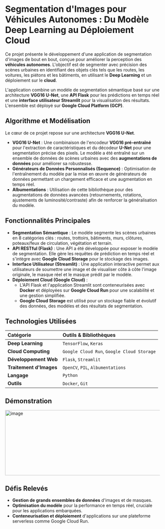 # Segmentation d'Images pour Véhicules Autonomes : Du Modèle Deep Learning au Déploiement Cloud

Ce projet présente le développement d'une application de segmentation d'images de bout en bout, conçue pour améliorer la perception des **véhicules autonomes**. L'objectif est de segmenter avec précision des scènes urbaines en identifiant des objets clés tels que les routes, les voitures, les piétons et les bâtiments, en utilisant le **Deep Learning** et un déploiement sur le **cloud**.

L'application combine un modèle de segmentation sémantique basé sur une architecture **VGG16 U-Net**, une **API Flask** pour les prédictions en temps réel et une **interface utilisateur Streamlit** pour la visualisation des résultats. L'ensemble est déployé sur **Google Cloud Platform (GCP)**.

## Algorithme et Modélisation

Le cœur de ce projet repose sur une architecture **VGG16 U-Net**.

  - **VGG16 U-Net** : Une combinaison de l'encodeur **VGG16 pré-entraîné** pour l'extraction de caractéristiques et du décodeur **U-Net** pour une segmentation précise des pixels. Le modèle a été entraîné sur un ensemble de données de scènes urbaines avec des **augmentations de données** pour améliorer sa robustesse.
  - **Générateurs de Données Personnalisés (Sequence)** : Optimisation de l'entraînement du modèle par la mise en œuvre de générateurs de données permettant un chargement efficace et une augmentation en temps réel.
  - **Albumentations** : Utilisation de cette bibliothèque pour des augmentations de données avancées (retournements, rotations, ajustements de luminosité/contraste) afin de renforcer la généralisation du modèle.

## Fonctionnalités Principales

  - **Segmentation Sémantique** : Le modèle segmente les scènes urbaines en 8 catégories clés : routes, trottoirs, bâtiments, murs, clôtures, poteaux/feux de circulation, végétation et terrain.
  - **API RESTful (Flask)** : Une API a été développée pour exposer le modèle de segmentation. Elle gère les requêtes de prédiction en temps réel et s'intègre avec **Google Cloud Storage** pour le stockage des images.
  - **Interface Utilisateur (Streamlit)** : Une application interactive permet aux utilisateurs de soumettre une image et de visualiser côte à côte l'image originale, le masque réel et le masque prédit par le modèle.
  - **Déploiement Cloud (Google Cloud)** :
      - L'API Flask et l'application Streamlit sont conteneurisées avec **Docker** et déployées sur **Google Cloud Run** pour une scalabilité et une gestion simplifiée.
      - **Google Cloud Storage** est utilisé pour un stockage fiable et évolutif des données, des modèles et des résultats de segmentation.

## Technologies Utilisées

| Catégorie | Outils & Bibliothèques |
| :--- | :--- |
| **Deep Learning** | `TensorFlow`, `Keras` |
| **Cloud Computing** | `Google Cloud Run`, `Google Cloud Storage` |
| **Développement Web** | `Flask`, `Streamlit` |
| **Traitement d'Images** | `OpenCV`, `PIL`, `Albumentations` |
| **Langage** | `Python` |
| **Outils** | `Docker`, `Git` |

## Démonstration

<img width="651" height="212" alt="image" src="https://github.com/user-attachments/assets/88d62ab2-ffd5-4a54-84f7-56c294cc4ccd" />


## Défis Relevés

  - **Gestion de grands ensembles de données** d'images et de masques.
  - **Optimisation du modèle** pour la performance en temps réel, cruciale pour les applications embarquées.
  - **Conteneurisation et déploiement** d'applications sur une plateforme serverless comme Google Cloud Run.
